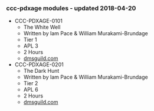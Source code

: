### ccc-pdxage modules - updated 2018-04-20
* CCC-PDXAGE-0101
  * The White Well
  * Written by Iam Pace & William Murakami-Brundage
  * Tier 1
  * APL 3
  * 2 Hours
  * [dmsguild.com](http://www.dmsguild.com/product/214453/CCCPDXAGE0101-The-White-Well)
* CCC-PDXAGE-0201
  * The Dark Hunt
  * Written by Iam Pace & William Murakami-Brundage
  * Tier 2
  * APL 6
  * 2 Hours
  * [dmsguild.com](http://www.dmsguild.com/product/214451/CCCPDXAGE0201-The-Dark-Hunt)
